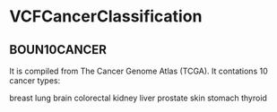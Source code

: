 # VCFCancerClassification


## BOUN10CANCER

It is compiled from The Cancer Genome Atlas (TCGA).
It contations 10 cancer types:

breast
lung
brain
colorectal
kidney
liver
prostate
skin
stomach
thyroid
